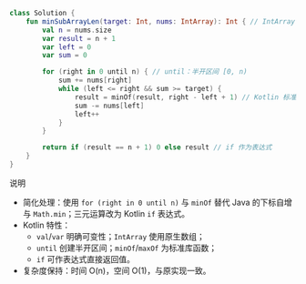 ```kotlin
class Solution {
    fun minSubArrayLen(target: Int, nums: IntArray): Int { // IntArray：原生整型数组
        val n = nums.size
        var result = n + 1
        var left = 0
        var sum = 0

        for (right in 0 until n) { // until：半开区间 [0, n)
            sum += nums[right]
            while (left <= right && sum >= target) {
                result = minOf(result, right - left + 1) // Kotlin 标准库 minOf
                sum -= nums[left]
                left++
            }
        }

        return if (result == n + 1) 0 else result // if 作为表达式
    }
}
```

说明
- 简化处理：使用 `for (right in 0 until n)` 与 `minOf` 替代 Java 的下标自增与 `Math.min`；三元运算改为 Kotlin `if` 表达式。
- Kotlin 特性：
  - `val`/`var` 明确可变性；`IntArray` 使用原生数组；
  - `until` 创建半开区间；`minOf`/`maxOf` 为标准库函数；
  - `if` 可作表达式直接返回值。
- 复杂度保持：时间 O(n)，空间 O(1)，与原实现一致。
